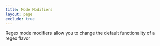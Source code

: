 ```yaml
---
title: Mode Modifiers
layout: page
exclude: true
---
```


Regex mode modifiers allow you to change the default functionality of a regex flavor
<!--stackedit_data:
eyJoaXN0b3J5IjpbMTU0NTc4Mjk1M119
-->